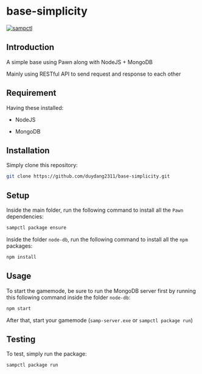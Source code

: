 # base-simplicity

[![sampctl](https://img.shields.io/badge/sampctl-base--simplicity-2f2f2f.svg?style=for-the-badge)](https://github.com/duydang2311/base-simplicity)

## Introduction

A simple base using Pawn along with NodeJS + MongoDB

Mainly using RESTful API to send request and response to each other

## Requirement

Having these installed:

- NodeJS

- MongoDB

## Installation

Simply clone this repository:

```bash
git clone https://github.com/duydang2311/base-simplicity.git
```

## Setup

Inside the main folder, run the following command to install all the `Pawn` dependencies:

```bash
sampctl package ensure
```

Inside the folder `node-db`, run the following command to install all the `npm` packages:

```bash
npm install
```

## Usage

To start the gamemode, be sure to run the MongoDB server first by running this following command inside the folder `node-db`:

```bash
npm start
```

After that, start your gamemode (`samp-server.exe` or `sampctl package run`)

## Testing

To test, simply run the package:

```bash
sampctl package run
```

